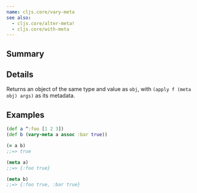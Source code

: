 ```yaml
---
name: cljs.core/vary-meta
see also:
  - cljs.core/alter-meta!
  - cljs.core/with-meta
---
```


## Summary

## Details

Returns an object of the same type and value as `obj`, with
`(apply f (meta obj) args)` as its metadata.

## Examples

```clj
(def a ^:foo [1 2 3])
(def b (vary-meta a assoc :bar true))

(= a b)
;;=> true

(meta a)
;;=> {:foo true}

(meta b)
;;=> {:foo true, :bar true}
```
